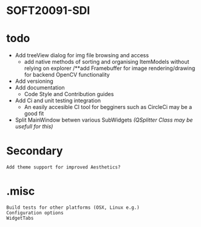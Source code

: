 # SOFT20091-SDI


# todo 
 * Add treeView dialog for img file browsing and access 
	* add native methods of sorting and organising ItemModels without relying on explorer
 /**add Framebuffer for image rendering/drawing for backend OpenCV functionality
 * Add versioning
 * Add documentation
 	* Code Style and Contribution guides
 * Add Ci and unit testing integration
 	* An easily accesible CI tool for begginers such as CircleCi may be a good fit
 * Split MainWindow betwen various SubWidgets _(QSplitter Class may be usefull for this)_

 
 # Secondary
	Add theme support for improved Aesthetics?
	
	
	
# .misc
	Build tests for other platforms (OSX, Linux e.g.)
	Configuration options
	WidgetTabs 
